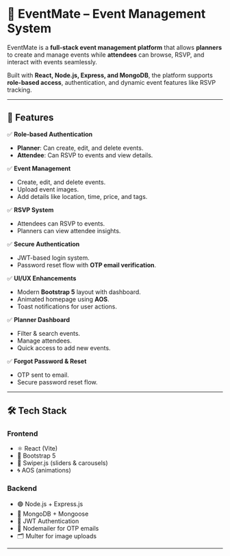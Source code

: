 # 🎉 EventMate – Event Management System

EventMate is a **full-stack event management platform** that allows **planners** to create and manage events while **attendees** can browse, RSVP, and interact with events seamlessly.  

Built with **React, Node.js, Express, and MongoDB**, the platform supports **role-based access**, authentication, and dynamic event features like RSVP tracking.

---

## 🚀 Features

✅ **Role-based Authentication**
- **Planner**: Can create, edit, and delete events.
- **Attendee**: Can RSVP to events and view details.

✅ **Event Management**
- Create, edit, and delete events.
- Upload event images.
- Add details like location, time, price, and tags.

✅ **RSVP System**
- Attendees can RSVP to events.
- Planners can view attendee insights.

✅ **Secure Authentication**
- JWT-based login system.
- Password reset flow with **OTP email verification**.

✅ **UI/UX Enhancements**
- Modern **Bootstrap 5** layout with dashboard.
- Animated homepage using **AOS**.
- Toast notifications for user actions.

✅ **Planner Dashboard**
- Filter & search events.
- Manage attendees.
- Quick access to add new events.

✅ **Forgot Password & Reset**
- OTP sent to email.
- Secure password reset flow.

---

## 🛠️ Tech Stack

### **Frontend**
- ⚛️ React (Vite)
- 🎨 Bootstrap 5
- 🌊 Swiper.js (sliders & carousels)
- 🌀 AOS (animations)

### **Backend**
- 🟢 Node.js + Express.js
- 🍃 MongoDB + Mongoose
- 🔐 JWT Authentication
- 📧 Nodemailer for OTP emails
- 🗂 Multer for image uploads

---
